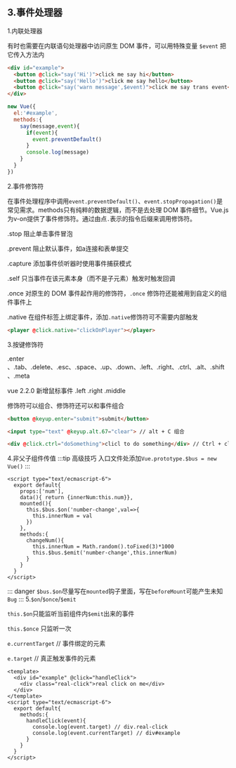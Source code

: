 ## 3.事件处理器

1.内联处理器

有时也需要在内联语句处理器中访问原生 DOM 事件，可以用特殊变量 `$event` 把它传入方法内

```html
<div id="example">
  <button @click="say('Hi')">click me say hi</button>
  <button @click="say('Hello')">click me say hello</button>
  <button @click="say('warn message',$event)">click me say trans event</button>
</div>
```
```js
new Vue({
  el:'#example',
  methods:{
    say(message,event){
      if(event){
        event.preventDefault()
      }
      console.log(message)
    }
  }
})
```

2.事件修饰符

在事件处理程序中调用`event.preventDefault()`、`event.stopPropagation()`是常见需求。methods只有纯粹的数据逻辑，而不是去处理 DOM 事件细节。Vue.js 为v-on提供了事件修饰符。通过由点`.`表示的指令后缀来调用修饰符。

.stop   阻止单击事件冒泡

.prevent 阻止默认事件，如a连接和表单提交

.capture  添加事件侦听器时使用事件捕获模式

.self  只当事件在该元素本身（而不是子元素）触发时触发回调

.once 对原生的 DOM 事件起作用的修饰符，`.once` 修饰符还能被用到自定义的组件事件上

.native 在组件标签上绑定事件，添加`.native`修饰符可不需要内部触发

```html
<player @click.native="clickOnPlayer"></player>
```

3.按键修饰符

.enter 、.tab、.delete、.esc、.space、.up、.down、.left、.right、.ctrl、.alt、.shift、.meta

vue 2.2.0 新增鼠标事件 .left .right .middle

修饰符可以组合、修饰符还可以和事件组合
```html
<button @keyup.enter="submit">submit</button>

<input type="text" @keyup.alt.67="clear"> // alt + C 组合

<div @click.ctrl="doSomething">clicl to do something</div> // Ctrl + click
```

4.非父子组件传值
:::tip 高级技巧
入口文件处添加`Vue.prototype.$bus = new Vue()`
:::
```vue
<script type="text/ecmascript-6">
  export default{
    props:['num'],
    data(){ return {innerNum:this.num}},
    mounted(){
      this.$bus.$on('number-change',val=>{
        this.innerNum = val
      })
    },
    methods:{
      changeNum(){
        this.innerNum = Math.random().toFixed(3)*1000
        this.$bus.$emit('number-change',this.innerNum)
      }
    }
  }
</script>
```
::: danger
`$bus.$on`尽量写在`mounted`钩子里面，写在`beforeMount`可能产生未知`Bug`
:::
5.`$on`/`$once`/`$emit`

`this.$on`只能监听当前组件内`$emit`出来的事件

`this.$once` 只监听一次

`e.currentTarget` // 事件绑定的元素

`e.target` // 真正触发事件的元素

```vue
<template>
  <div id="example" @click="handleClick">
    <div class="real-click">real click on me</div>
  </div>
</template>
<script type="text/ecmascript-6">
  export default{
    methods:{
      handleClick(event){
        console.log(event.target) // div.real-click
        console.log(event.currentTarget) // div#example
      }
    }
  }
</script>
```

